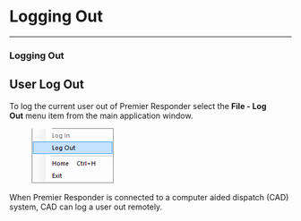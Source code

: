 # Logging Out

***

### **Logging Out**

## User Log Out

To log the current user out of Premier Responder select the **File - Log**
\
**Out** menu item from the main application window.

<figure><img src=".gitbook/assets/Logging Out_files/image001.png" alt=""><figcaption></figcaption></figure>

When Premier Responder is connected to a computer aided dispatch (CAD)
\
system, CAD can log a user out remotely.
